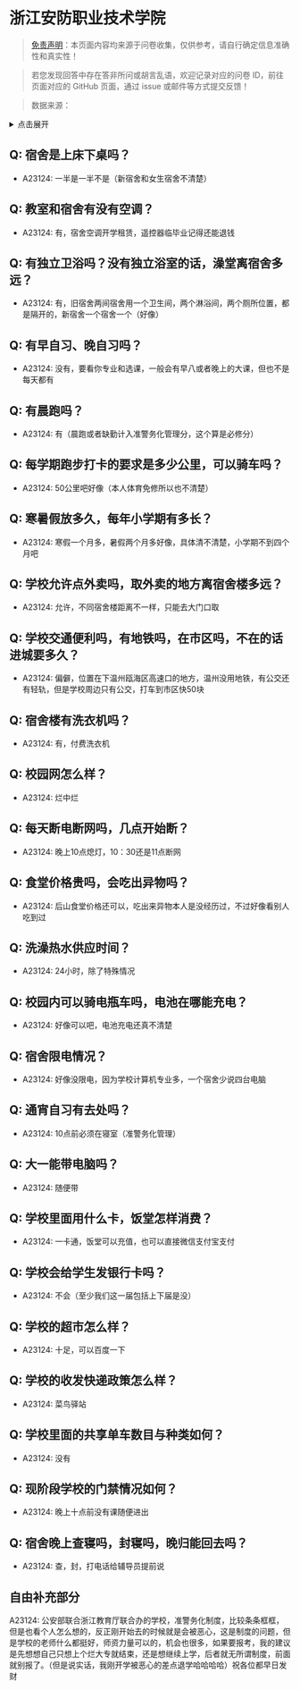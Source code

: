 # 浙江安防职业技术学院

> [免责声明](https://colleges.chat/#_3)：本页面内容均来源于问卷收集，仅供参考，请自行确定信息准确性和真实性！

> 若您发现回答中存在答非所问或胡言乱语，欢迎记录对应的问卷 ID，前往页面对应的 GitHub 页面，通过 issue 或邮件等方式提交反馈！

> 数据来源：

<details><summary>点击展开</summary>
<ul>
<li>A23124: samue1233@163.com (2024 年 06 月)</li>
</ul>
</details>

## Q: 宿舍是上床下桌吗？

- A23124: 一半是一半不是（新宿舍和女生宿舍不清楚）

## Q: 教室和宿舍有没有空调？

- A23124: 有，宿舍空调开学租赁，遥控器临毕业记得还能退钱

## Q: 有独立卫浴吗？没有独立浴室的话，澡堂离宿舍多远？

- A23124: 有，旧宿舍两间宿舍用一个卫生间，两个淋浴间，两个厕所位置，都是隔开的，新宿舍一个宿舍一个（好像）

## Q: 有早自习、晚自习吗？

- A23124: 没有，要看你专业和选课，一般会有早八或者晚上的大课，但也不是每天都有

## Q: 有晨跑吗？

- A23124: 有（晨跑或者缺勤计入准警务化管理分，这个算是必修分）

## Q: 每学期跑步打卡的要求是多少公里，可以骑车吗？

- A23124: 50公里吧好像（本人体育免修所以也不清楚）

## Q: 寒暑假放多久，每年小学期有多长？

- A23124: 寒假一个月多，暑假两个月多好像，具体清不清楚，小学期不到四个月吧

## Q: 学校允许点外卖吗，取外卖的地方离宿舍楼多远？

- A23124: 允许，不同宿舍楼距离不一样，只能去大门口取

## Q: 学校交通便利吗，有地铁吗，在市区吗，不在的话进城要多久？

- A23124: 偏僻，位置在下温州瓯海区高速口的地方，温州没用地铁，有公交还有轻轨，但是学校周边只有公交，打车到市区快50块

## Q: 宿舍楼有洗衣机吗？

- A23124: 有，付费洗衣机

## Q: 校园网怎么样？

- A23124: 烂中烂

## Q: 每天断电断网吗，几点开始断？

- A23124: 晚上10点熄灯，10：30还是11点断网

## Q: 食堂价格贵吗，会吃出异物吗？

- A23124: 后山食堂价格还可以，吃出来异物本人是没经历过，不过好像看别人吃到过

## Q: 洗澡热水供应时间？

- A23124: 24小时，除了特殊情况

## Q: 校园内可以骑电瓶车吗，电池在哪能充电？

- A23124: 好像可以吧，电池充电还真不清楚

## Q: 宿舍限电情况？

- A23124: 好像没限电，因为学校计算机专业多，一个宿舍少说四台电脑

## Q: 通宵自习有去处吗？

- A23124: 10点前必须在寝室（准警务化管理）

## Q: 大一能带电脑吗？

- A23124: 随便带

## Q: 学校里面用什么卡，饭堂怎样消费？

- A23124: 一卡通，饭堂可以充值，也可以直接微信支付宝支付

## Q: 学校会给学生发银行卡吗？

- A23124: 不会（至少我们这一届包括上下届是没）

## Q: 学校的超市怎么样？

- A23124: 十足，可以百度一下

## Q: 学校的收发快递政策怎么样？

- A23124: 菜鸟驿站

## Q: 学校里面的共享单车数目与种类如何？

- A23124: 没有

## Q: 现阶段学校的门禁情况如何？

- A23124: 晚上十点前没有课随便进出

## Q: 宿舍晚上查寝吗，封寝吗，晚归能回去吗？

- A23124: 查，封，打电话给辅导员提前说

## 自由补充部分

A23124: 公安部联合浙江教育厅联合办的学校，准警务化制度，比较条条框框，但是也看个人怎么想的，反正刚开始去的时候就是会被恶心，这是制度的问题，但是学校的老师什么都挺好，师资力量可以的，机会也很多，如果要报考，我的建议是先想想自己只想上个烂大专就结束，还是想继续上学，后者就无所谓制度，前面就别报了。（但是说实话，我刚开学被恶心的差点退学哈哈哈哈）祝各位都早日发财